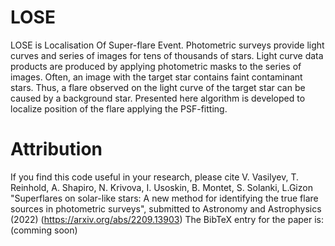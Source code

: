 # LOSE
LOSE is Localisation Of Super-flare Event. 
Photometric surveys provide light curves and series of images 
for tens of thousands of stars. Light curve data products
are produced by applying photometric masks to the series of images.
Often, an image with the target star contains faint contaminant stars.
Thus, a flare observed on the light curve of the target star can be 
caused by a background star. Presented here algorithm is developed to 
localize position of the flare applying the PSF-fitting.


# Attribution
If you find this code useful in your research, please cite V. Vasilyev, 
T. Reinhold, A. Shapiro, N. Krivova, I. Usoskin, B. Montet, S. Solanki, 
L.Gizon "Superflares on solar-like stars: A new method for identifying the true 
flare sources in photometric surveys", submitted to  Astronomy and Astrophysics  (2022) (https://arxiv.org/abs/2209.13903)
The BibTeX entry for the paper is: (comming soon)
